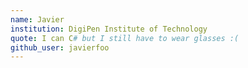 ```yaml
---
name: Javier
institution: DigiPen Institute of Technology
quote: I can C# but I still have to wear glasses :(
github_user: javierfoo
---
```


